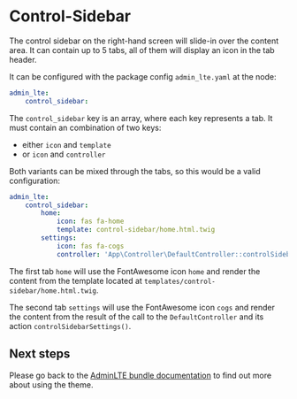 # Control-Sidebar

The control sidebar on the right-hand screen will slide-in over the content area.
It can contain up to 5 tabs, all of them will display an icon in the tab header.     

It can be configured with the package config `admin_lte.yaml` at the node:
```yaml
admin_lte:
    control_sidebar:
```

The `control_sidebar` key is an array, where each key represents a tab. It must contain an combination of two keys:

- either `icon` and `template`
- or `icon` and `controller`

Both variants can be mixed through the tabs, so this would be a valid configuration:
 
```yaml
admin_lte:
    control_sidebar:
        home:
            icon: fas fa-home
            template: control-sidebar/home.html.twig
        settings:
            icon: fas fa-cogs
            controller: 'App\Controller\DefaultController::controlSidebarSettings'
```

The first tab `home` will use the FontAwesome icon `home` and render the content from the template located at `templates/control-sidebar/home.html.twig`.

The second tab `settings` will use the FontAwesome icon `cogs` and render the content from the result of the call to the `DefaultController` and its action `controlSidebarSettings()`.

## Next steps

Please go back to the [AdminLTE bundle documentation](README.md) to find out more about using the theme.
